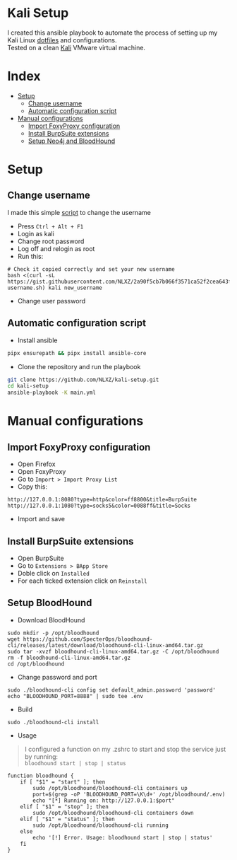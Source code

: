 # Kali Setup
I created this ansible playbook to automate the process of setting up my Kali Linux [dotfiles](https://github.com/NLXZ/dotfiles) and configurations.  
Tested on a clean [Kali](https://www.kali.org/get-kali/#kali-virtual-machines) VMware virtual machine.

# Index
- [Setup](#setup)
  - [Change username](#change-username)
  - [Automatic configuration script](#automatic-configuration-script)
- [Manual configurations](#manual-configurations)
  - [Import FoxyProxy configuration](#import-foxyproxy-configuration)
  - [Install BurpSuite extensions](#install-burpSuite-extensions)
  - [Setup Neo4j and BloodHound](#setup-neo4j-and-bloodHound)

# Setup
## Change username
I made this simple [script](https://gist.github.com/NLXZ/2a90f5cb7b066f3571ca52f2cea643fb) to change the username
- Press `Ctrl + Alt + F1`
- Login as kali
- Change root password
- Log off and relogin as root
- Run this:
```shell
# Check it copied correctly and set your new username
bash <(curl -sL https://gist.githubusercontent.com/NLXZ/2a90f5cb7b066f3571ca52f2cea643fb/raw/0865987d1524c5bb5c7cc02eb60385544808fb5e/change-username.sh) kali new_username
```
- Change user password

## Automatic configuration script
- Install ansible
```bash
pipx ensurepath && pipx install ansible-core
```

- Clone the repository and run the playbook
```bash
git clone https://github.com/NLXZ/kali-setup.git
cd kali-setup
ansible-playbook -K main.yml
```

# Manual configurations

## Import FoxyProxy configuration
- Open Firefox
- Open FoxyProxy
- Go to `Import > Import Proxy List`
- Copy this:
```
http://127.0.0.1:8080?type=http&color=ff8800&title=BurpSuite
http://127.0.0.1:1080?type=socks5&color=0088ff&title=Socks
```
- Import and save

## Install BurpSuite extensions
- Open BurpSuite
- Go to `Extensions > BApp Store`
- Doble click on `Installed`
- For each ticked extension click on `Reinstall`

## Setup BloodHound
- Download BloodHound
```shell
sudo mkdir -p /opt/bloodhound
wget https://github.com/SpecterOps/bloodhound-cli/releases/latest/download/bloodhound-cli-linux-amd64.tar.gz
sudo tar -xvzf bloodhound-cli-linux-amd64.tar.gz -C /opt/bloodhound
rm -f bloodhound-cli-linux-amd64.tar.gz
cd /opt/bloodhound
```
- Change password and port
```shell
sudo ./bloodhound-cli config set default_admin.password 'password'
echo "BLOODHOUND_PORT=8888" | sudo tee .env
```
- Build
```shell
sudo ./bloodhound-cli install
```
- Usage  
>I configured a function on my .zshrc to start and stop the service just by running:  
`bloodhound start | stop | status`
```shell
function bloodhound {
    if [ "$1" = "start" ]; then
        sudo /opt/bloodhound/bloodhound-cli containers up
        port=$(grep -oP 'BLOODHOUND_PORT=\K\d+' /opt/bloodhound/.env)
        echo "[*] Running on: http://127.0.0.1:$port"
    elif [ "$1" = "stop" ]; then
        sudo /opt/bloodhound/bloodhound-cli containers down
    elif [ "$1" = "status" ]; then
        sudo /opt/bloodhound/bloodhound-cli running
    else
        echo '[!] Error. Usage: bloodhound start | stop | status'
    fi
}
```